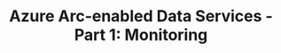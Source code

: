 ---
layout: post
title: "Azure Arc-enabled Data Services - Part 1: Monitoring"
categories: [Arc for Kubernetes]
---